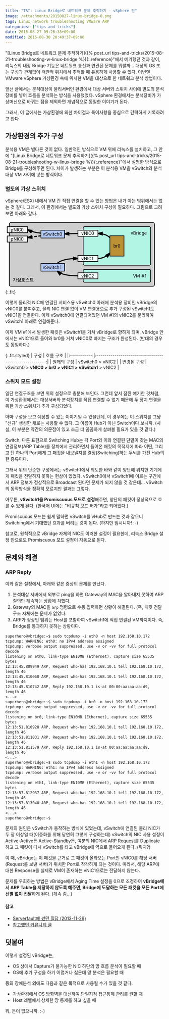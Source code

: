 ```yaml
---
title: "T&T: Linux Bridge로 네트워크 문제 추적하기 - vSphere 편"
image: /attachments/20150827-linux-bridge-0.png
tags: Linux network troubleshooting VMware ARP
categories: ["tips-and-tricks"]
date: 2015-08-27 09:26:33+09:00
modified: 2015-08-30 20:49:37+09:00
---
```

"[Linux Bridge로 네트워크 문제 추적하기]({% post_url tips-and-tricks/2015-08-21-troubleshooting-w-linux-bridge %}){:.reference}"에서 예기했던 것과 같이, 리눅스의
내장 Bridge 기능은 네트워크 통신과 연관된 문제를 뭐랄까... 대상의
OS 또는 구성과 관계없이 객관적 위치에서 추적할 때 유용하게 사용할
수 있다. 이번엔 VMware vSphere 가상환경 속에 위치한 VM을 대상으로
한 네트워크 분석 방법이다.


앞선 글에서는 분석대상이 물리서버인 환경에서 대상 서버와 스위치
사이에 별도의 분석장비를 넣어 흐름을 분석하는 방식을 사용했었다.
vSphere 환경에서는 분석장비가 가상머신으로 바뀌는 점을 제외하면
개념적으로 동일한 이야기가 된다.

그래서, 이 글에서는 가상환경에 의한 차이점과 특이사항을 중심으로
간략하게 기록하려고 한다.

## 가상환경의 추가 구성

분석용 VM은 별다른 것이 없다. 일반적인 방식으로 VM 위에 리눅스를
설치하고, 그 안에
"[Linux Bridge로 네트워크 문제 추적하기]({% post_url tips-and-tricks/2015-08-21-troubleshooting-w-linux-bridge %}){:.reference}"에서
설명한 방식으로 Bridge를 구성해주면 된다. 차이가 발생하는 부분은
이 분석용 VM을 vSwitch와 분석대상 VM 사이에 넣는 방식이다.

### 별도의 가상 스위치

vSphere/ESXi 내에서 VM 간 직접 연결을 할 수 있는 방법은 내가 아는
범위에서는 없는 것 같다. 그래서, 이 환경에서는 별도의 가상 스위치
구성이 필요하다. 그림으로 그려보면 아래와 같다.

![](/attachments/20150827-linux-bridge-0.png){:.fit}

이렇게 물리적 NIC에 연결된 서비스용 vSwitch0 아래에 분석용 장비인
vBridge의 vNIC0를 붙여주고, 물리 NIC 연결 없이 VM 연결용으로 추가
구성된 vSwitch1도 vNIC1을 연결한다.  이제 vSwitch0에 연결되어있던
VM #1의 vNIC2를 분리하여 vSwitch1 아래로 연결해준다.

이제 VM #1에서 발생한 패킷은 vSwitch1을 거쳐 vBridge로 향하게 되며,
vBridge 안에서는 vNIC1으로 들어와 br0를 거쳐 vNIC0로 빠지는 구조가
완성된다. (반대의 경우도 동일하다.)

{:.fit.styled}
| 구성        | 흐름 구조                                             |
|:-----------:|:-----------------------------------------------------:|
| 원래의 구성 | vSwitch0 > vNIC2                                      |
| 변경된 구성 | vSwitch0 > **vNIC0 > br0 > vNIC1 > vSwitch1** > vNIC2 |

### 스위치 모드 설정

일단 연결구조를 보면 위의 설정으로 충분해 보인다. 그런데 앞서 잠깐
얘기한 것처럼, 이 가상환경에서는 대상서버와 분석장치를 직접 연결할
수 없기 때문에 두 장치 연결을 위한 가상 스위치가 추가 구성되었다.

아마 구성을 보고 예상할 수 있는 이야기일 수 있을텐데, 이 경우에는
이 스위치를 그냥 "신규" 생성한 채로는 사용할 수 없다. 그 이름이
Hub가 아닌 Switch이다 보니까.
(사실, 이 부분은 약간의 의문점이 있고 조금 더 꼼꼼하게 살펴볼 필요가
있을 것 같다.)

Switch, 다른 표현으로 Switching Hub는 각 Port와 이와 연결된 단말이
갖는 MAC의 연결정보(ARP Table)를 장치에서 관리하면서 들어온 패킷의
목적지에 따라 어떤, 그리고 단 하나의 Port에게 그 패킷을 내보낼지를
결정(Switching)하는 두뇌를 가진 Hub의 한 종류이다.

그래서 위의 단순한 구성에서는 vSwitch1에서 의도한 바와 같이 양단에
위치한 기계에게 패킷을 전달하지 못하는 현상이 있었다. vSwitch0에서
vSwitch1에 이르는 구간에서 ARP 정보가 정상적으로 Broadcast 된다면
문제가 되지 않을 것 같은데... vSwitch의 동작방식을 정확히 모르지만
결과는 그렇다.

아무튼, **vSwitch1을 Promiscuous 모드로 설정**해주면, 양단의 패킷이
정상적으로 흐를 수 있게 된다. (한국어 UI에는 "비규칙 모드 허가"라고
되어있다.)

Promiscuous 모드는 쉽게 말하면 vSwitch를 vHub로 만드는 것과 같으니
Switching에서 기대했던 효과를 버리는 것이 된다. (하지만 임시니까! :-)

참고로, 원칙적으로 vBridge 자체의 NIC도 이러한 설정이 필요한데,
리눅스 Bridge 설정 만으로도 Promiscuous 모드 설정이 자동으로 된다.

## 문제와 해결

### ARP Reply

이와 같은 설정에서, 아래와 같은 증상의 문제를 만났다.

1. 분석대상 서버에서 외부로 ping을 하면 Gateway의 MAC을 알아내지 못하여
   ARP 질의만 계속하는 상황에 처했다.
1. Gateway의 MAC을 `arp` 명령으로 수동 입력하면 상황이 해결된다. (즉,
   패킷 전달구조 자체에는 문제가 없었다.
1. ARP가 정상인 범위는 Host를 포함하여 vSwitch1에 직접 연결된 VM까지이다.
   즉, Bridge를 통과하지 못하는 상황이다.

```console
superhero@vbridge:~$ sudo tcpdump -i eth0 -n host 192.168.10.172
tcpdump: WARNING: eth0: no IPv4 address assigned
tcpdump: verbose output suppressed, use -v or -vv for full protocol decode
listening on eth0, link-type EN10MB (Ethernet), capture size 65535 bytes
12:13:45.809949 ARP, Request who-has 192.168.10.1 tell 192.168.10.172, length 46
12:13:45.810060 ARP, Request who-has 192.168.10.1 tell 192.168.10.172, length 46
12:13:45.810742 ARP, Reply 192.168.10.1 is-at 00:00:aa:aa:aa:d9, length 46
<...>
superhero@vbridge:~$ sudo tcpdump -i br0 -n host 192.168.10.172
tcpdump: verbose output suppressed, use -v or -vv for full protocol decode
listening on br0, link-type EN10MB (Ethernet), capture size 65535 bytes
12:13:51.810928 ARP, Request who-has 192.168.10.1 tell 192.168.10.172, length 46
12:13:51.811031 ARP, Request who-has 192.168.10.1 tell 192.168.10.172, length 46
12:13:51.811579 ARP, Reply 192.168.10.1 is-at 00:aa:aa:aa:aa:d9, length 46
<...>
superhero@vbridge:~$ sudo tcpdump -i eth1 -n host 192.168.10.172
tcpdump: WARNING: eth1: no IPv4 address assigned
tcpdump: verbose output suppressed, use -v or -vv for full protocol decode
listening on eth1, link-type EN10MB (Ethernet), capture size 65535 bytes
12:13:57.812937 ARP, Request who-has 192.168.10.1 tell 192.168.10.172, length 46
12:13:57.813040 ARP, Request who-has 192.168.10.1 tell 192.168.10.172, length 46
<...>
superhero@vbridge:~$ 
```

문제의 원인은 vSwitch가 동작하는 방식에 있었는데, vSwitch에 연결된
물리 NIC가 두 장 이상일 때(이중화를 위해 당연히 그렇게 구성하는데)
vSwitch의 NIC 사용 설정이 Active-Active든 Active-Standby든, 여분의
NIC에서 ARP Request를 Duplicate 하고 그 패킷이 다시 vSwitch를 타고
vBridge에 역으로 들어오게 된다. (뭐지?)

이 때, vBridge는 이 패킷을 근거로 그 패킷이 올라오는 Port인 vNIC0를
해당 서버(Request를 보낸 서버)가 위치한 Port로 착각하게 되는 것이다.
따라서, 해당 ARP에 대한 Response를 실제로 VM이 존재하는 vNIC1으로는
전달하지 않는다.

문제를 우회하는 방법은 vBridge에서 Aging Time 설정을 0으로 조정하여
**vBridge에서 ARP Table을 저장하지 않도록 해주면, Bridge에 도달하는
모든 패킷을 모든 Port에 선별 없이 전달**하게 된다.
(계속 좀...)

#### 참고
* [Serverfault에 썼던 질답 (2013-11-29)](http://serverfault.com/a/558236/145912)
* [참고했던 커뮤니티 글](https://communities.vmware.com/message/1509541#1509541)

## 덧붙여

이렇게 설정된 vBridge는,

* OS 상에서 Capture가 불가능한 NIC 하단의 망 흐름 분석이 필요할 때
* OS에 추가 구성을 하기 어렵거나 싫은데 망 분석은 필요할 때

등의 장애분석 외에도 다음과 같은 목적으로 사용될 수가 있을 것 같다.

* 가상환경에서 OS 방화벽을 대신하여 단일지점 접근통제 관리를 원할 때
* Host 레벨에서 상세한 망 통제를 하고 싶을 때

뭐, 돈이 없으니까. :-)

